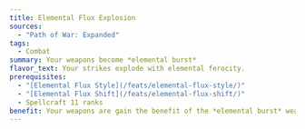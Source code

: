 ```yaml
---
title: Elemental Flux Explosion
sources:
  - "Path of War: Expanded"
tags:
  - Combat
summary: Your weapons become *elemental burst*
flavor_text: Your strikes explode with elemental ferocity.
prerequisites:
  - "[Elemental Flux Style](/feats/elemental-flux-style/)"
  - "[Elemental Flux Shift](/feats/elemental-flux-shift/)"
  - Spellcraft 11 ranks
benefit: Your weapons are gain the benefit of the *elemental burst* weapon special ability. The type of damage is determined by your active element's associated energy type (for example, your weapons would gain the benefit of the *flaming burst* weapon special ability if your active element is fire). This is a supernatural ability.
---
```

